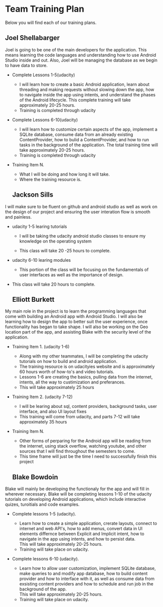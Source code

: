 # Team Training Plan
Below you will find each of our training plans.




## Joel Shellabarger
Joel is going to be one of the main developers for the application. This means learning the code languages and understanding how to use Android Studio inside and out. Also, Joel will be managing the database as we begin to have data to store.

- Complete Lessons 1-5(udacity)
  - I will learn how to create a basic Android application, learn about threading and making requests without slowing down the app, how to navigate inside the app using intents, and understand the phases of the Android lifecycle. This complete training will take approximately 20-25 hours.
  - Training is completed through udacity

- Complete Lessons 6-10(udacity)
  - I will learn how to customize certain aspects of the app, implement a SQLite database, consume data from an already existing ContentProvider, how to bulid a ContentProvider, and how to run tasks in the background of the application. The total training time will take approximately 20-25 hours.
  - Training is completed through udacity

- Training Item N.
  - What I will be doing and how long it will take.
  - Where the training resource is.


  ## Jackson Sills
I will make sure to be fluent on github and android studio as well as work on the design of our project and ensuring the user interation flow is smooth and painless.

	
- udacity 1-5 learing tutorials

  - I will be taking the udacity android studio classes to ensure my knowledge on the operating system

  - This class will take 20 -25 hours to complete.



- udacity 6-10 learing modules

  - This portion of the class will be focusing on the fundamentals of user interfaces as well as the importance of design.
  
- This class will take 20 hours to complete.


  
  ## Elliott Burkett
My main role in the project is to learn the programming languages that come with building an Android app with Android Studio.
I will also be learning how to design the app to better suit the user experience, once functionality has began to take shape.
I will also be working on the Geo location part of the app, and assisting Blake with the security level of the application.


- Training Item 1. (udacity 1-6)
  - Along with my other teammates, I will be completing the udacity tutorials on how to build and android application.
  - The training resource is on udacityies website and is approximately 60 hours worth of how-to's and video tutorials.
  - Lessons 1-6 are creating the basics, pulling data from the internet, intents, all the way to custimization and preferances.
  - This will take approximately  25 hours
  

- Training Item 2. (udacity 7-12)
  - I will be learing about sql, content providers, background tasks, user interface, and also UI layout fixes
  - This training will come from udacity, and parts 7-12 will take approximately 35 hours

- Training Item N.
  - Other forms of perparing for the Android app will be reading from the internet, using stack overflow, watching youtube, and other sources
  that I will find throughout the semesters to come.
  - This time frame will just be the time I need to successfully finish this project
  
  ## Blake Bowdoin
Blake will mainly be developing the functionaly for the app and will fill in wherever necessary. Blake will be completing lessons 1-10 of the 
udacity tutorials on developing Android applications, which include interactive quizes, turoitials and code examples.

- Complete lessons 1-5 (udacity).
  - Learn how to create a simple application, crerate layouts, connect to internet and web API's, how to add menus, convert data in UI elements
  differnce between Explicit and Implicit intent, how to navigate in the app using intents, and how to persist data.  
  This will take approximately 20-25 hours.
  - Training will take place on udacity.

- Complete lessons 6-10 (udacity).
  - Learn how to allow user customization, implement SQLite database, make queries to and modify app database, how to build content provider 
  and how to interface with it, as well as consume data from exsisting content providers and how to schedule and run job in the background of the app.  
  This will take approximately 20-25 hours.
  - Training will take place on udacity.





